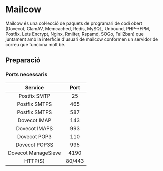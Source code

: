 # Mailcow
Mailcow és una col·lecció de paquets de programari de codi obert (Dovecot, ClamAV, Memcached, Redis, MySQL, Unbound, PHP-*FPM, Postfix, Lets Encrypt, Nginx, Rmilter, Rspamd, SOGo, Fail2ban) que juntament amb la interfície d'usuari de mailcow conformen un servidor de correu que funciona molt bé.
## Preparació

### Ports necessaris
|       Service       |  Port  |
|:-------------------:|:------:|
|     Postfix SMTP    |   25   |
|    Postfix SMTPS    |   465  |
|    Postfix SMTPS    |   587  |
|     Dovecot IMAP    |   143  |
|    Dovecot IMAPS    |   993  |
|     Dovecot POP3    |   110  |
|    Dovecot POP3S    |   995  |
| Dovecot ManageSieve |  4190  |
|       HTTP(S)       | 80/443 |

